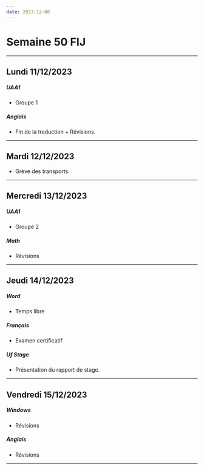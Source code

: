 ```yaml
---
date: 2023-12-08
---
```

# Semaine 50 FIJ

---
## Lundi 11/12/2023
##### UAA1
- Groupe 1 
##### Anglais
- Fin de la traduction + Révisions.

---
## Mardi 12/12/2023
- Grève des transports.

---
## Mercredi  13/12/2023
##### UAA1
- Groupe 2
##### Math 
- Révisions
---
## Jeudi 14/12/2023
##### Word
- Temps libre
##### Français
- Examen certificatif

##### Uf Stage
- Présentation du rapport de stage.
---
## Vendredi 15/12/2023
##### Windows
- Révisions
##### Anglais
- Révisions
---
